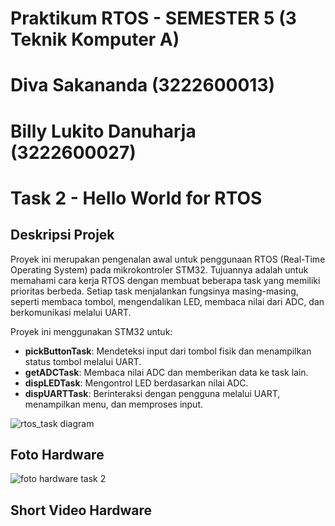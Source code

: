 # Praktikum RTOS - SEMESTER 5 (3 Teknik Komputer A)

# Diva Sakananda (3222600013) 
# Billy Lukito Danuharja (3222600027)

# Task 2 - Hello World for RTOS

## Deskripsi Projek
Proyek ini merupakan pengenalan awal untuk penggunaan RTOS (Real-Time Operating System) pada mikrokontroler STM32. Tujuannya adalah untuk memahami cara kerja RTOS dengan membuat beberapa task yang memiliki prioritas berbeda. Setiap task menjalankan fungsinya masing-masing, seperti membaca tombol, mengendalikan LED, membaca nilai dari ADC, dan berkomunikasi melalui UART.

Proyek ini menggunakan STM32 untuk:
- **pickButtonTask**: Mendeteksi input dari tombol fisik dan menampilkan status tombol melalui UART.
- **getADCTask**: Membaca nilai ADC dan memberikan data ke task lain.
- **dispLEDTask**: Mengontrol LED berdasarkan nilai ADC.
- **dispUARTTask**: Berinteraksi dengan pengguna melalui UART, menampilkan menu, dan memproses input.

![rtos_task diagram](https://github.com/user-attachments/assets/33d9a5e2-b3fc-4c24-8a00-f5e6ab444e35)

## Foto Hardware
![foto hardware task 2](https://github.com/user-attachments/assets/9c4259d6-ec8d-46e1-8ea5-fbfb56483c3b)

## Short Video Hardware

